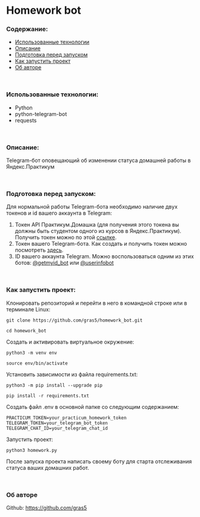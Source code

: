 # Homework bot
### Содержание:
 + [Использованные технологии](#Tech)
 + [Описание](#Description)
 + [Подготовка перед запуском](#Preparation)
 + [Как запустить проект](#EasyStart)
 + [Об авторе](#About)

<br>
<a id="Tech"></a>

### Использованные технологии:

* Python
* python-telegram-bot
* requests


<br>
<a name="Description"></a>

### Описание:

Telegram-бот оповещающий об изменении статуса домашней работы в Яндекс.Практикум

<br>
<a name="Preparation"></a>

### Подготовка перед запуском:

Для нормальной работы Telegram-бота необходимо наличие двух токенов и id вашего аккаунта в Telegram:
1)  Токен API Практикум.Домашка (для получения этого токена вы должны быть студентом одного из курсов в Яндекс.Практикум).
    Получить токен можно по этой [ссылке](https://oauth.yandex.ru/authorize?response_type=token&client_id=1d0b9dd4d652455a9eb710d450ff456a).
2)  Токен вашего Telegram-бота.
    Как создать и получить токен можно посмотреть [здесь](https://core.telegram.org/bots).
3)  ID вашего аккаунта Telegram.
    Можно воспользоваться одним из этих ботов: [@getmyid_bot](https://t.me/getmyid_bot) или [@userinfobot](https://telegram.me/userinfobot)

<br>
<a id="EasyStart"></a>

### Как запустить проект:

Клонировать репозиторий и перейти в него в командной строке или в терминале Linux:

```
git clone https://github.com/gras5/homework_bot.git
```

```
cd homework_bot
```

Cоздать и активировать виртуальное окружение:

```
python3 -m venv env
```

```
source env/bin/activate
```

Установить зависимости из файла requirements.txt:

```
python3 -m pip install --upgrade pip
```

```
pip install -r requirements.txt
```

Создать файл .env в основной папке со следующим содержанием:

```
PRACTICUM_TOKEN=your_practicum_homework_token
TELEGRAM_TOKEN=your_telegram_bot_token
TELEGRAM_CHAT_ID=your_telegram_chat_id
```

Запустить проект:

```
python3 homework.py
```

После запуска проекта написать своему боту для старта отслеживания статуса ваших домашних работ. 


<br>
<a name="About"></a>

### Об авторе
Github: https://github.com/gras5
